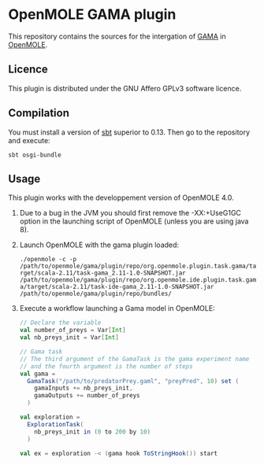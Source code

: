 OpenMOLE GAMA plugin
====================

This repository contains the sources for the intergation of [GAMA](https://code.google.com/p/gama-platform/) in [OpenMOLE](http://www.openmole.org).

Licence
-------

This plugin is distributed under the GNU Affero GPLv3 software licence. 


Compilation
-----------

You must install a version of [sbt](http://www.scala-sbt.org/) superior to 0.13. Then go to the repository and execute:

    sbt osgi-bundle

Usage
-----

This plugin works with the developpement version of OpenMOLE 4.0. 

1. Due to a bug in the JVM you should first remove the -XX:+UseG1GC option in the launching script of OpenMOLE (unless you are using java 8).
2. Launch OpenMOLE with the gama plugin loaded: 

    ```./openmole -c -p /path/to/openmole/gama/plugin/repo/org.openmole.plugin.task.gama/target/scala-2.11/task-gama_2.11-1.0-SNAPSHOT.jar /path/to/openmole/gama/plugin/repo/org.openmole.ide.plugin.task.gama/target/scala-2.11/task-ide-gama_2.11-1.0-SNAPSHOT.jar /path/to/openmole/gama/plugin/repo/bundles/```

3. Execute a workflow launching a Gama model in OpenMOLE:

    ```scala
    // Declare the variable
    val number_of_preys = Var[Int]
    val nb_preys_init = Var[Int]
    
    // Gama task
    // The third argument of the GamaTask is the gama experiment name
    // and the fourth argument is the number of steps
    val gama = 
      GamaTask("/path/to/predatorPrey.gaml", "preyPred", 10) set (
        gamaInputs += nb_preys_init,
        gamaOutputs += number_of_preys 
      )
    
    val exploration = 
      ExplorationTask(
        nb_preys_init in (0 to 200 by 10)
      )
    
    val ex = exploration -< (gama hook ToStringHook()) start
    ```

